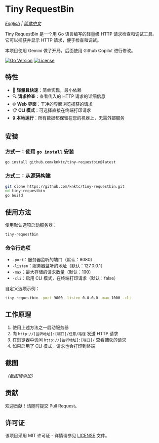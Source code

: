 # Tiny RequestBin

*[English](README.md) | [简体中文](README_ZH_CN.md)*

Tiny RequestBin 是一个用 Go 语言编写的轻量级 HTTP 请求检查和调试工具。它可以捕获并显示 HTTP 请求，便于检查和调试。

本项目使用 Gemini 做了开局，后面使用 Github Copilot 进行修改。

[![Go Version](https://img.shields.io/github/go-mod/go-version/knktc/tiny-requestbin)](https://golang.org/)
[![License](https://img.shields.io/github/license/knktc/tiny-requestbin)](LICENSE)

## 特性

- 🚀 **轻量且快速**：简单实现，最小依赖
- 🔍 **请求检查**：查看传入的 HTTP 请求的详细信息
- 🌐 **Web 界面**：干净的界面浏览捕获的请求
- 📋 **CLI 模式**：可选择直接在终端打印请求
- 🔒 **本地运行**：所有数据都保留在您的机器上，无需外部服务

## 安装

### 方式一：使用 `go install` 安装

```bash
go install github.com/knktc/tiny-requestbin@latest
```

### 方式二：从源码构建

```bash
git clone https://github.com/knktc/tiny-requestbin.git
cd tiny-requestbin
go build
```

## 使用方法

使用默认选项启动服务器：

```bash
tiny-requestbin
```

### 命令行选项

- `-port`：服务器监听的端口（默认：8080）
- `-listen`：服务器监听的地址（默认：127.0.0.1）
- `-max`：最大存储的请求数量（默认：100）
- `-cli`：启用 CLI 模式，在终端打印请求（默认：false）

自定义选项示例：

```bash
tiny-requestbin -port 9000 -listen 0.0.0.0 -max 1000 -cli
```

## 工作原理

1. 使用上述方法之一启动服务器
2. 向 `http://[监听地址]:[端口]/任意/路径` 发送 HTTP 请求
3. 在浏览器中访问 `http://[监听地址]:[端口]/` 查看捕获的请求
4. 如果启用了 CLI 模式，请求也会打印到终端

## 截图

*（截图待添加）*

## 贡献

欢迎贡献！请随时提交 Pull Request。

## 许可证

该项目采用 MIT 许可证 - 详情请参见 [LICENSE](LICENSE) 文件。
